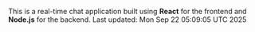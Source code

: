 This is a real-time chat application built using **React** for the frontend and **Node.js** for the backend.
Last updated: Mon Sep 22 05:09:05 UTC 2025

